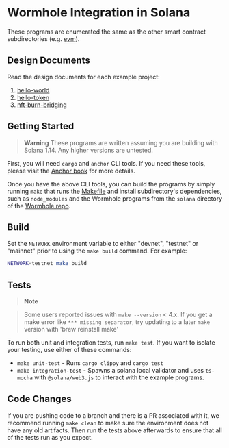 # Wormhole Integration in Solana

These programs are enumerated the same as the other smart contract
subdirectories (e.g. [evm](../evm)).

## Design Documents

Read the design documents for each example project:

1. [hello-world](../docs/01_hello_world.md)
2. [hello-token](../docs/02_hello_token.md)
3. [nft-burn-bridging](../docs/03_nft_burn_bridging.md)

## Getting Started

> **Warning**
> These programs are written assuming you are building with Solana 1.14. Any
> higher versions are untested.

First, you will need `cargo` and `anchor` CLI tools. If you need these tools,
please visit the [Anchor book] for more details.

Once you have the above CLI tools, you can build the programs by simply running
`make` that runs the [Makefile](https://github.com/wormhole-foundation/wormhole-scaffolding/blob/main/solana/Makefile) and install  subdirectory's dependencies, such as
`node_modules` and the Wormhole programs from the `solana` directory of the
[Wormhole repo].

## Build

Set the `NETWORK` environment variable to either "devnet", "testnet" or
"mainnet" prior to using the `make build` command. For example:

```sh
NETWORK=testnet make build
```

## Tests

> **Note**

> Some users reported issues with `make --version` < 4.x. 
> If you get a make error like `*** missing separator`, try updating to a later `make` version with 'brew reinstall make'


To run both unit and integration tests, run `make test`. If you want to isolate
your testing, use either of these commands:

- `make unit-test` - Runs `cargo clippy` and `cargo test`
- `make integration-test` - Spawns a solana local validator and uses `ts-mocha`
  with `@solana/web3.js` to interact with the example programs.

## Code Changes

If you are pushing code to a branch and there is a PR associated with it, we
recommend running `make clean` to make sure the environment does not have any
old artifacts. Then run the tests above afterwards to ensure that all of
the tests run as you expect.

[anchor book]: https://book.anchor-lang.com/getting_started/installation.html
[wormhole repo]: https://github.com/wormhole-foundation/wormhole/tree/main/solana

[Solana docs]: https://docs.solana.com/

